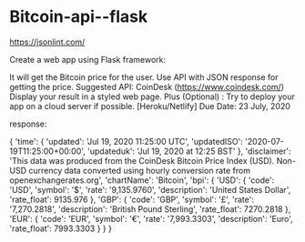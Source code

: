 # Bitcoin-api--flask

https://jsonlint.com/

Create a web app using Flask framework:

It will get the Bitcoin price for the user.
Use API with JSON response for getting the price.
Suggested API: CoinDesk (https://www.coindesk.com/)
Display your result in a styled web page.
Plus (Optional) : Try to deploy your app on a cloud server if possible. [Heroku/Netlify]
Due Date: 23 July, 2020


response:


{
	'time': {
		'updated': 'Jul 19, 2020 11:25:00 UTC',
		'updatedISO': '2020-07-19T11:25:00+00:00',
		'updateduk': 'Jul 19, 2020 at 12:25 BST'
	},
	'disclaimer': 'This data was produced from the CoinDesk Bitcoin Price Index (USD). Non-USD currency data converted using hourly conversion rate from openexchangerates.org',
	'chartName': 'Bitcoin',
	'bpi': {
		'USD': {
			'code': 'USD',
			'symbol': '&#36;',
			'rate': '9,135.9760',
			'description': 'United States Dollar',
			'rate_float': 9135.976
		},
		'GBP': {
			'code': 'GBP',
			'symbol': '&pound;',
			'rate': '7,270.2818',
			'description': 'British Pound Sterling',
			'rate_float': 7270.2818
		},
		'EUR': {
			'code': 'EUR',
			'symbol': '&euro;',
			'rate': '7,993.3303',
			'description': 'Euro',
			'rate_float': 7993.3303
		}
	}
}
